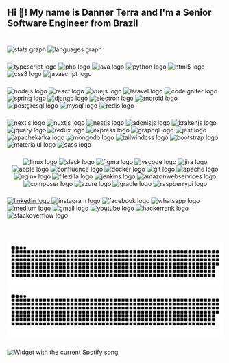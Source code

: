 
<h2 align="left">Hi 👋! My name is Danner Terra and I'm a Senior Software Engineer from Brazil</h2>

###

<br clear="both">

<div align="left">
  <img src="https://github-readme-stats.vercel.app/api?hide_title=false&hide_rank=false&show_icons=true&include_all_commits=false&count_private=true&disable_animations=false&theme=dracula&locale=en&hide_border=true&username=dannerterra" height="150" alt="stats graph"  />
  <img src="https://github-readme-stats.vercel.app/api/top-langs?locale=en&hide_title=false&layout=compact&card_width=320&langs_count=6&theme=dracula&hide_border=true&custom_title=Languages we love 💙&username=dannerterra" height="150" alt="languages graph"  />
</div>

###

<div align="left">
  <img src="https://cdn.jsdelivr.net/gh/devicons/devicon/icons/typescript/typescript-original.svg" height="45" width="70" alt="typescript logo"  />
  <img src="https://cdn.jsdelivr.net/gh/devicons/devicon/icons/php/php-plain.svg" height="45" width="70" alt="php logo"  />
  <img src="https://cdn.jsdelivr.net/gh/devicons/devicon/icons/java/java-original-wordmark.svg" height="45" width="70" alt="java logo"  />
  <img src="https://cdn.jsdelivr.net/gh/devicons/devicon/icons/python/python-original.svg" height="45" width="70" alt="python logo"  />
  <img src="https://cdn.jsdelivr.net/gh/devicons/devicon/icons/html5/html5-original.svg" height="45" width="70" alt="html5 logo"  />
  <img src="https://cdn.jsdelivr.net/gh/devicons/devicon/icons/css3/css3-original.svg" height="45" width="70" alt="css3 logo"  />
  <img src="https://cdn.jsdelivr.net/gh/devicons/devicon/icons/javascript/javascript-original.svg" height="45" width="70" alt="javascript logo"  />
</div>

###

<div align="left">
  <img src="https://cdn.jsdelivr.net/gh/devicons/devicon/icons/nodejs/nodejs-original.svg" height="27" width="39" alt="nodejs logo"  />
  <img src="https://cdn.jsdelivr.net/gh/devicons/devicon/icons/react/react-original.svg" height="27" width="39" alt="react logo"  />
  <img src="https://cdn.jsdelivr.net/gh/devicons/devicon/icons/vuejs/vuejs-original.svg" height="27" width="39" alt="vuejs logo"  />
  <img src="https://cdn.jsdelivr.net/gh/devicons/devicon/icons/laravel/laravel-plain.svg" height="27" width="39" alt="laravel logo"  />
  <img src="https://cdn.jsdelivr.net/gh/devicons/devicon/icons/codeigniter/codeigniter-plain.svg" height="27" width="39" alt="codeigniter logo"  />
  <img src="https://cdn.jsdelivr.net/gh/devicons/devicon/icons/spring/spring-original.svg" height="27" width="39" alt="spring logo"  />
  <img src="https://cdn.jsdelivr.net/gh/devicons/devicon/icons/django/django-plain.svg" height="27" width="39" alt="django logo"  />
  <img src="https://cdn.jsdelivr.net/gh/devicons/devicon/icons/electron/electron-original.svg" height="27" width="39" alt="electron logo"  />
  <img src="https://cdn.jsdelivr.net/gh/devicons/devicon/icons/android/android-original.svg" height="27" width="39" alt="android logo"  />
  <img src="https://cdn.jsdelivr.net/gh/devicons/devicon/icons/postgresql/postgresql-original.svg" height="27" width="39" alt="postgresql logo"  />
  <img src="https://cdn.jsdelivr.net/gh/devicons/devicon/icons/mysql/mysql-original-wordmark.svg" height="27" width="39" alt="mysql logo"  />
  <img src="https://cdn.jsdelivr.net/gh/devicons/devicon/icons/redis/redis-original.svg" height="27" width="39" alt="redis logo"  />
</div>

###

<div align="left">
  <img src="https://cdn.jsdelivr.net/gh/devicons/devicon/icons/nextjs/nextjs-original.svg" height="22" width="29" alt="nextjs logo"  />
  <img src="https://cdn.jsdelivr.net/gh/devicons/devicon/icons/nuxtjs/nuxtjs-original.svg" height="22" width="29" alt="nuxtjs logo"  />
  <img src="https://cdn.jsdelivr.net/gh/devicons/devicon/icons/nestjs/nestjs-plain.svg" height="22" width="29" alt="nestjs logo"  />
  <img src="https://cdn.jsdelivr.net/gh/devicons/devicon/icons/adonisjs/adonisjs-original.svg" height="22" width="29" alt="adonisjs logo"  />
  <img src="https://cdn.jsdelivr.net/gh/devicons/devicon/icons/krakenjs/krakenjs-original.svg" height="22" width="29" alt="krakenjs logo"  />
  <img src="https://cdn.jsdelivr.net/gh/devicons/devicon/icons/jquery/jquery-plain-wordmark.svg" height="22" width="29" alt="jquery logo"  />
  <img src="https://cdn.jsdelivr.net/gh/devicons/devicon/icons/redux/redux-original.svg" height="22" width="29" alt="redux logo"  />
  <img src="https://cdn.jsdelivr.net/gh/devicons/devicon/icons/express/express-original.svg" height="22" width="29" alt="express logo"  />
  <img src="https://cdn.jsdelivr.net/gh/devicons/devicon/icons/graphql/graphql-plain.svg" height="22" width="29" alt="graphql logo"  />
  <img src="https://cdn.jsdelivr.net/gh/devicons/devicon/icons/jest/jest-plain.svg" height="22" width="29" alt="jest logo"  />
  <img src="https://cdn.jsdelivr.net/gh/devicons/devicon/icons/apachekafka/apachekafka-original.svg" height="22" width="29" alt="apachekafka logo"  />
  <img src="https://cdn.jsdelivr.net/gh/devicons/devicon/icons/mongodb/mongodb-original.svg" height="22" width="29" alt="mongodb logo"  />
  <img src="https://cdn.jsdelivr.net/gh/devicons/devicon/icons/tailwindcss/tailwindcss-plain.svg" height="22" width="29" alt="tailwindcss logo"  />
  <img src="https://cdn.jsdelivr.net/gh/devicons/devicon/icons/bootstrap/bootstrap-original.svg" height="22" width="29" alt="bootstrap logo"  />
  <img src="https://cdn.jsdelivr.net/gh/devicons/devicon/icons/materialui/materialui-original.svg" height="22" width="29" alt="materialui logo"  />
  <img src="https://cdn.jsdelivr.net/gh/devicons/devicon/icons/sass/sass-original.svg" height="22" width="29" alt="sass logo"  />
</div>

###

<div align="center">
  <img src="https://cdn.jsdelivr.net/gh/devicons/devicon/icons/linux/linux-original.svg" height="32" width="44" alt="linux logo"  />
  <img src="https://cdn.jsdelivr.net/gh/devicons/devicon/icons/slack/slack-original.svg" height="32" width="44" alt="slack logo"  />
  <img src="https://cdn.jsdelivr.net/gh/devicons/devicon/icons/figma/figma-original.svg" height="32" width="44" alt="figma logo"  />
  <img src="https://cdn.jsdelivr.net/gh/devicons/devicon/icons/vscode/vscode-original.svg" height="32" width="44" alt="vscode logo"  />
  <img src="https://cdn.jsdelivr.net/gh/devicons/devicon/icons/jira/jira-original.svg" height="32" width="44" alt="jira logo"  />
  <img src="https://cdn.jsdelivr.net/gh/devicons/devicon/icons/apple/apple-original.svg" height="32" width="44" alt="apple logo"  />
  <img src="https://cdn.jsdelivr.net/gh/devicons/devicon/icons/confluence/confluence-original.svg" height="32" width="44" alt="confluence logo"  />
  <img src="https://cdn.jsdelivr.net/gh/devicons/devicon/icons/docker/docker-plain-wordmark.svg" height="32" width="44" alt="docker logo"  />
  <img src="https://cdn.jsdelivr.net/gh/devicons/devicon/icons/git/git-original.svg" height="32" width="44" alt="git logo"  />
  <img src="https://cdn.jsdelivr.net/gh/devicons/devicon/icons/apache/apache-original.svg" height="32" width="44" alt="apache logo"  />
  <img src="https://cdn.jsdelivr.net/gh/devicons/devicon/icons/nginx/nginx-original.svg" height="32" width="44" alt="nginx logo"  />
  <img src="https://cdn.jsdelivr.net/gh/devicons/devicon/icons/filezilla/filezilla-plain.svg" height="32" width="44" alt="filezilla logo"  />
  <img src="https://cdn.jsdelivr.net/gh/devicons/devicon/icons/jenkins/jenkins-original.svg" height="32" width="44" alt="jenkins logo"  />
  <img src="https://cdn.jsdelivr.net/gh/devicons/devicon/icons/amazonwebservices/amazonwebservices-original.svg" height="32" width="44" alt="amazonwebservices logo"  />
  <img src="https://cdn.jsdelivr.net/gh/devicons/devicon/icons/composer/composer-original.svg" height="32" width="44" alt="composer logo"  />
  <img src="https://cdn.jsdelivr.net/gh/devicons/devicon/icons/azure/azure-original-wordmark.svg" height="32" width="44" alt="azure logo"  />
  <img src="https://cdn.jsdelivr.net/gh/devicons/devicon/icons/gradle/gradle-plain.svg" height="32" width="44" alt="gradle logo"  />
  <img src="https://cdn.jsdelivr.net/gh/devicons/devicon/icons/raspberrypi/raspberrypi-original.svg" height="32" width="44" alt="raspberrypi logo"  />
</div>

###

<div align="left">
  <a href="https://linkedin.com/in/dannerterra" target="_blank">
    <img src="https://raw.githubusercontent.com/maurodesouza/profile-readme-generator/master/src/assets/icons/social/linkedin/default.svg" width="30" height="20" alt="linkedin logo"  />
  </a>
  <img src="https://raw.githubusercontent.com/maurodesouza/profile-readme-generator/master/src/assets/icons/social/instagram/default.svg" width="30" height="20" alt="instagram logo"  />
  <img src="https://raw.githubusercontent.com/maurodesouza/profile-readme-generator/master/src/assets/icons/social/facebook/default.svg" width="30" height="20" alt="facebook logo"  />
  <img src="https://raw.githubusercontent.com/maurodesouza/profile-readme-generator/master/src/assets/icons/social/whatsapp/default.svg" width="30" height="20" alt="whatsapp logo"  />
  <img src="https://raw.githubusercontent.com/maurodesouza/profile-readme-generator/master/src/assets/icons/social/medium/default.svg" width="30" height="20" alt="medium logo"  />
  <img src="https://raw.githubusercontent.com/maurodesouza/profile-readme-generator/master/src/assets/icons/social/gmail/default.svg" width="30" height="20" alt="gmail logo"  />
  <img src="https://raw.githubusercontent.com/maurodesouza/profile-readme-generator/master/src/assets/icons/social/youtube/default.svg" width="30" height="20" alt="youtube logo"  />
  <img src="https://raw.githubusercontent.com/maurodesouza/profile-readme-generator/master/src/assets/icons/social/hackerrank/default.svg" width="30" height="20" alt="hackerrank logo"  />
  <img src="https://raw.githubusercontent.com/maurodesouza/profile-readme-generator/master/src/assets/icons/social/stackoverflow/default.svg" width="30" height="20" alt="stackoverflow logo"  />
</div>

###

<br clear="both">

![GitHub Snake Light](https://raw.githubusercontent.com/dannerterra/dannerterra/output/github-snake.svg#gh-light-mode-only)
![GitHub Snake dark](https://raw.githubusercontent.com/dannerterra/dannerterra/output/github-snake-dark.svg#gh-dark-mode-only)

###

<div align="left">
  <img src="https://spotify-embeded.vercel.app/api/spotify?" alt="Widget with the current Spotify song"  />
</div>

###
